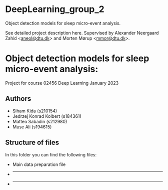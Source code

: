 # DeepLearning_group_2
Object detection models for sleep micro-event analysis.

See detailed project description here.
Supervised by Alexander Neergaard Zahid &lt;aneol@dtu.dk> and Morten Mørup &lt;mmor@dtu.dk>.

# Object detection models for sleep micro-event analysis:

Project for course 02456 Deep Learning
January 2023

## Authors

 - Siham Kida (s210154)
 - Jedrzej Konrad Kolbert (s184361)
 - Matteo Sabadin (s212980)
 - Muse Ali (s194615)

## Structure of files

In this folder you can find the following files:
 - Main data preparation file
 - ****
 - ****
